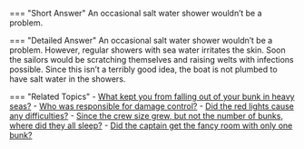 
=== "Short Answer"
    An occasional salt water shower wouldn’t be a problem.

=== "Detailed Answer"
    An occasional salt water shower wouldn’t be a problem.  However, regular showers with sea water irritates the skin.  Soon the sailors would be scratching themselves and raising welts with infections possible.  Since this isn’t a terribly good idea, the boat is not plumbed to have salt water in the showers.

=== "Related Topics"
    - [What kept you from falling out of your bunk in heavy seas?](../FAQs/what-kept-you-from-falling-out-of-your-bunk-in-heavy-seas.md)
    - [Who was responsible for damage control?](../FAQs/who-was-responsible-for-damage-control.md)
    - [Did the red lights cause any difficulties?](../FAQs/did-the-red-lights-cause-any-difficulties.md)
    - [Since the crew size grew, but not the number of bunks, where did they all sleep?](../FAQs/since-the-crew-size-grew-but-not-the-number-of-bunks-where-did-they-all-sleep.md)
    - [Did the captain get the fancy room with only one bunk?](../FAQs/did-the-captain-get-the-fancy-room-with-only-one-bunk.md)

